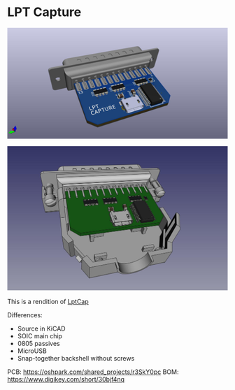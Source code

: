 # LPT Capture

![](LPT_Capture.jpg)

![](LPT_Capture_backshell.jpg)


This is a rendition of [LptCap](https://www-user.tu-chemnitz.de/~heha/basteln/PC/LptCap/index.en.htm)

Differences:  
* Source in KiCAD
* SOIC main chip
* 0805 passives
* MicroUSB
* Snap-together backshell without screws

PCB: https://oshpark.com/shared_projects/r3SkY0pc
BOM: https://www.digikey.com/short/30bjf4nq

